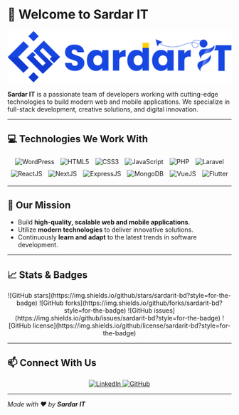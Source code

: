 # 👋 Welcome to **Sardar IT**

![Header Image](https://github.com/sardarit-bd/sardarit-bd/blob/main/Sardarit-logo-updated-1.webp)

**Sardar IT** is a passionate team of developers working with cutting-edge technologies to build modern web and mobile applications. We specialize in full-stack development, creative solutions, and digital innovation.  

---

## 💻 Technologies We Work With

<p align="center">
  <img src="https://upload.wikimedia.org/wikipedia/commons/thumb/2/20/WordPress_logo.svg/512px-WordPress_logo.svg.png" alt="WordPress" width="80" height="80" style="margin:5px"/>
  <img src="https://cdn.jsdelivr.net/gh/devicons/devicon/icons/html5/html5-original.svg" alt="HTML5" width="60" height="60" style="margin:5px"/>
  <img src="https://cdn.jsdelivr.net/gh/devicons/devicon/icons/css3/css3-original.svg" alt="CSS3" width="60" height="60" style="margin:5px"/>
  <img src="https://cdn.jsdelivr.net/gh/devicons/devicon/icons/javascript/javascript-original.svg" alt="JavaScript" width="60" height="60" style="margin:5px"/>
  <img src="https://cdn.jsdelivr.net/gh/devicons/devicon/icons/php/php-original.svg" alt="PHP" width="60" height="60" style="margin:5px"/>
  <img src="https://upload.wikimedia.org/wikipedia/commons/9/9a/Laravel.svg" alt="Laravel" width="60" height="60" style="margin:5px"/>
  <img src="https://cdn.jsdelivr.net/gh/devicons/devicon/icons/react/react-original.svg" alt="ReactJS" width="60" height="60" style="margin:5px"/>
  <img src="https://cdn.jsdelivr.net/gh/devicons/devicon/icons/nextjs/nextjs-original.svg" alt="NextJS" width="60" height="60" style="margin:5px"/>
  <img src="https://cdn.jsdelivr.net/gh/devicons/devicon/icons/express/express-original.svg" alt="ExpressJS" width="60" height="60" style="margin:5px"/>
  <img src="https://cdn.jsdelivr.net/gh/devicons/devicon/icons/mongodb/mongodb-original.svg" alt="MongoDB" width="60" height="60" style="margin:5px"/>
  <img src="https://cdn.jsdelivr.net/gh/devicons/devicon/icons/vuejs/vuejs-original.svg" alt="VueJS" width="60" height="60" style="margin:5px"/>
  <img src="https://cdn.jsdelivr.net/gh/devicons/devicon/icons/flutter/flutter-original.svg" alt="Flutter" width="60" height="60" style="margin:5px"/>
</p>


---

## 🌟 Our Mission

- Build **high-quality, scalable web and mobile applications**.
- Utilize **modern technologies** to deliver innovative solutions.
- Continuously **learn and adapt** to the latest trends in software development.

---

## 📈 Stats & Badges

<p align="center">
  ![GitHub stars](https://img.shields.io/github/stars/sardarit-bd?style=for-the-badge)
  ![GitHub forks](https://img.shields.io/github/forks/sardarit-bd?style=for-the-badge)
  ![GitHub issues](https://img.shields.io/github/issues/sardarit-bd?style=for-the-badge)
  ![GitHub license](https://img.shields.io/github/license/sardarit-bd?style=for-the-badge)
</p>

---

## 📫 Connect With Us

<p align="center">
  <a href="https://www.linkedin.com/company/sardarit212021" target="_blank">
    <img src="https://img.shields.io/badge/LinkedIn-Sardar%20IT-blue?style=for-the-badge&logo=linkedin&logoColor=white" alt="LinkedIn"/>
  </a>
  <a href="https://github.com/sardarit-bd" target="_blank">
    <img src="https://img.shields.io/badge/GitHub-Sardar%20IT-black?style=for-the-badge&logo=github&logoColor=white" alt="GitHub"/>
  </a>
</p>

---

*Made with ❤️ by **Sardar IT***
